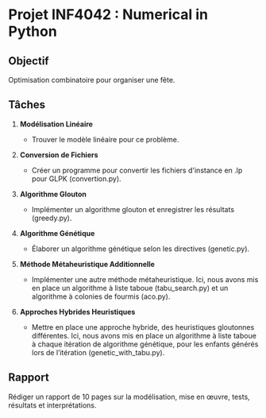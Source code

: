 # Projet INF4042 : Numerical in Python

## Objectif
Optimisation combinatoire pour organiser une fête.

## Tâches

1. **Modélisation Linéaire**
   - Trouver le modèle linéaire pour ce problème.

2. **Conversion de Fichiers**
   - Créer un programme pour convertir les fichiers d'instance en .lp pour GLPK (convertion.py).

3. **Algorithme Glouton**
   - Implémenter un algorithme glouton et enregistrer les résultats (greedy.py).

4. **Algorithme Génétique**
   - Élaborer un algorithme génétique selon les directives (genetic.py).

5. **Méthode Métaheuristique Additionnelle**
   - Implémenter une autre méthode métaheuristique. Ici, nous avons mis en place un algorithme à liste taboue (tabu_search.py) et un algorithme à colonies de fourmis (aco.py).

6. **Approches Hybrides Heuristiques**
   - Mettre en place une approche hybride, des heuristiques gloutonnes différentes. Ici, nous avons mis en place un algorithme à liste taboue à chaque itération de algorithme génétique, pour les enfants générés lors de l’itération (genetic_with_tabu.py).

## Rapport
Rédiger un rapport de 10 pages sur la modélisation, mise en œuvre, tests, résultats et interprétations.
